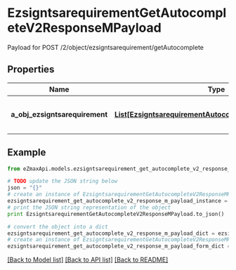 # EzsigntsarequirementGetAutocompleteV2ResponseMPayload

Payload for POST /2/object/ezsigntsarequirement/getAutocomplete

## Properties
Name | Type | Description | Notes
------------ | ------------- | ------------- | -------------
**a_obj_ezsigntsarequirement** | [**List[EzsigntsarequirementAutocompleteElementResponse]**](EzsigntsarequirementAutocompleteElementResponse.md) | An array of Ezsigntsarequirement autocomplete element response. | 

## Example

```python
from eZmaxApi.models.ezsigntsarequirement_get_autocomplete_v2_response_m_payload import EzsigntsarequirementGetAutocompleteV2ResponseMPayload

# TODO update the JSON string below
json = "{}"
# create an instance of EzsigntsarequirementGetAutocompleteV2ResponseMPayload from a JSON string
ezsigntsarequirement_get_autocomplete_v2_response_m_payload_instance = EzsigntsarequirementGetAutocompleteV2ResponseMPayload.from_json(json)
# print the JSON string representation of the object
print EzsigntsarequirementGetAutocompleteV2ResponseMPayload.to_json()

# convert the object into a dict
ezsigntsarequirement_get_autocomplete_v2_response_m_payload_dict = ezsigntsarequirement_get_autocomplete_v2_response_m_payload_instance.to_dict()
# create an instance of EzsigntsarequirementGetAutocompleteV2ResponseMPayload from a dict
ezsigntsarequirement_get_autocomplete_v2_response_m_payload_form_dict = ezsigntsarequirement_get_autocomplete_v2_response_m_payload.from_dict(ezsigntsarequirement_get_autocomplete_v2_response_m_payload_dict)
```
[[Back to Model list]](../README.md#documentation-for-models) [[Back to API list]](../README.md#documentation-for-api-endpoints) [[Back to README]](../README.md)


